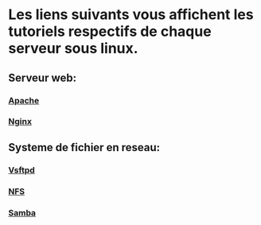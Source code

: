 # Les liens suivants vous affichent les tutoriels respectifs de chaque serveur sous linux.

## Serveur web:
  ###         <a href="https://github.com/Jonas4884/Reseau-et-systeme/blob/main/Apache2/readme.md"> Apache</a>
  ###          <a href="https://github.com/Jonas4884/Reseau-et-systeme/blob/main/Nginx/readme.md">Nginx</a>
## Systeme de fichier en reseau:
 ###           <a href="https://github.com/Jonas4884/Reseau-et-systeme/blob/main/Vstpd/readme.md"> Vsftpd</a> 
###           <a href="https://github.com/Jonas4884/Reseau-et-systeme/blob/main/NFS/readme.md"> NFS</a> 
 ###          <a href="https://github.com/Jonas4884/Reseau-et-systeme/blob/main/Samba/readme.md"> Samba</a>


